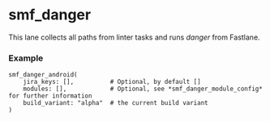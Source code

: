 # smf_danger

This lane collects all paths from linter tasks and runs *danger* from Fastlane.

### Example
```
smf_danger_android(
    jira_keys: [],          # Optional, by default []
    modules: [],            # Optional, see *smf_danger_module_config* for further information
    build_variant: "alpha"  # the current build variant
)
```
